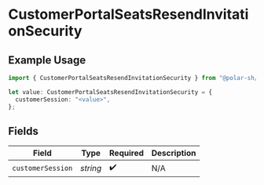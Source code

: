 # CustomerPortalSeatsResendInvitationSecurity

## Example Usage

```typescript
import { CustomerPortalSeatsResendInvitationSecurity } from "@polar-sh/sdk/models/operations/customerportalseatsresendinvitation.js";

let value: CustomerPortalSeatsResendInvitationSecurity = {
  customerSession: "<value>",
};
```

## Fields

| Field              | Type               | Required           | Description        |
| ------------------ | ------------------ | ------------------ | ------------------ |
| `customerSession`  | *string*           | :heavy_check_mark: | N/A                |